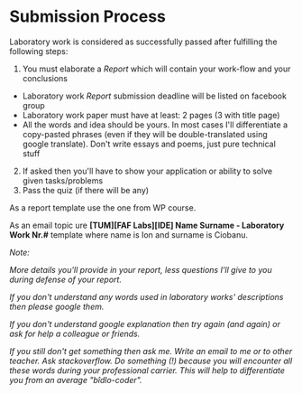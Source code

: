 # Submission Process

Laboratory work is considered as successfully passed after fulfilling the following steps:

1. You must elaborate a _Report_ which will contain your work-flow and your conclusions
  - Laboratory work _Report_ submission deadline will be listed on facebook group
  - Laboratory work paper must have at least: 2 pages (3 with title page)
  - All the words and idea should be yours. In most cases I'll differentiate a copy-pasted phrases (even if they will be double-translated using google translate). Don't write essays and poems, just pure technical stuff
2. If asked then you'll have to show your application or ability to solve given tasks/problems
3. Pass the quiz (if there will be any)

As a report template use the one from WP course.

As an email topic ure **[TUM][FAF Labs][IDE] Name Surname - Laboratory Work Nr.#** template where name is Ion and surname is Ciobanu.

_Note:_

_More details you'll provide in your report, less questions I'll give to you during defense of your report._

_If you don't understand any words used in laboratory works' descriptions then please google them._

_If you don't understand google explanation then try again (and again) or ask for help a colleague or friends._

_If you still don't get something then ask me. Write an email to me or to other teacher. Ask stackoverflow. Do something (!) because you will encounter all these words during your professional carrier. This will help to differentiate you from an average "bîdlo-coder"._
